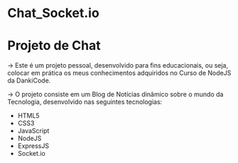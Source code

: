 # Chat_Socket.io

# Projeto de Chat

<p>-> Este é um projeto pessoal, desenvolvido para fins educacionais, ou seja, colocar em prática os meus conhecimentos adquiridos no Curso de NodeJS da DankiCode.</p>

<p>-> O projeto consiste em um Blog de Notícias dinâmico sobre o mundo da Tecnologia, desenvolvido nas seguintes tecnologias:</p>

- HTML5
- CSS3
- JavaScript
- NodeJS
- ExpressJS
- Socket.io
